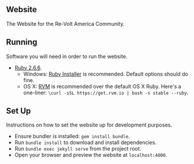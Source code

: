 Website
---

The Website for the Re-Volt America Community.

## Running
Software you will need in order to run the website.

  * [Ruby 2.6.6](https://www.ruby-lang.org/en/).
      * Windows: [Ruby Installer](https://rubyinstaller.org/downloads/) is recommended. Default options should do fine.
      * OS X: [RVM](http://rvm.io) is recommended over the default OS X Ruby.
       Here's a one-liner: `\curl -sSL https://get.rvm.io | bash -s stable --ruby`.
       
## Set Up
Instructions on how to set the website up for development purposes.

  * Ensure bundler is installed: `gem install bundle`.
  * Run `bundle install` to download and install dependencies.
  * Run `bundle exec jekyll serve` from the project root.
  * Open your browser and preview the website at `localhost:4000`.
